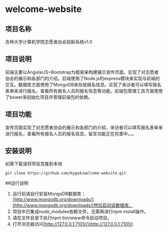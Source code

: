 # welcome-website

## 项目名称
吉林大学计算机学院志愿者协会招新系统v1.0

## 项目说明
前端主要以AngularJS+Bootstrap为框架来构建展示宣传页面，实现了对志愿者协会的展示和各部门的介绍。后端使用了Node.js的express模块来实现与前端的交互。数据库方面使用了MongoDB来存放报名信息。实现了来访者可以填写报名表单来进行报名，查看所有报名人员的报名信息等功能。前端包管理工具方面使用了bower来初始化项目并管理前端包的依赖。

## 项目功能
宣传页面实现了对志愿者协会的展示和各部门的介绍，来访者可以填写报名表单来进行报名，查看所有报名人员的报名信息。留言功能正在完善中。。。

## 安装说明
如需下载请将项目克隆到本地

    git clone https://github.com/Kygo4/welcome-website.git


##运行说明
1. 运行前请自行安装MongoDB数据库：[http://www.mongodb.org/downloads/](http://www.mongodb.org/downloads/)然后启动该数据库。
2. 项目中已集成node_modules依赖文件，无需再进行npm install操作。
3. 请在文件目录下执行npm bin/www命令启动项目。
4. 打开浏览器访问[http://127.0.0.1:7101//](http://127.0.0.1:7101/)

